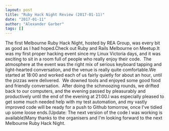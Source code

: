 ```yaml
---
layout: post
title: "Ruby Hack Night Review (2017-01-11)"
date: "2017-01-11"
author: "Alexander Garber"
tags: []
---
```


The first Melbourne Ruby Hack Night, hosted by REA Group, was every bit as good as I had hoped.Check out Ruby and Rails Melbourne on Meetup.It was my first proper hacking event since my Linux Victoria days, and it was exciting to sit in a room full of people who really enjoy their code.  The atmosphere at the event was the right mix of serious keyboard tapping and light-hearted conversation, and the venue is really quite comfortable.We started at 18:00 and worked each of us fairly quietly for about an hour, until the pizzas were delivered.  We downed tools and enjoyed some good food and friendly conversation.  After doing the schmoozing rounds, we drifted back to our computers, and the evening passed by pleasurably and productively until the end of the evening at 21:00.I was especially pleased to get some much needed help with my test automation, and my vastly improved code will be ready for a push to Github tomorrow, once I've tidied up some loose ends.(Update: The next version of the code I was working is available)Many thanks to the organisers and I'm looking forward to the next Melbourne Ruby Hack Night.